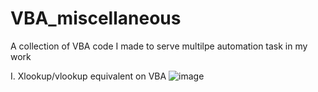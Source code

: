 # VBA_miscellaneous
A collection of VBA code I made to serve multilpe automation task in my work

I. Xlookup/vlookup equivalent on VBA 
![image](https://user-images.githubusercontent.com/125301325/228859724-80642791-e5e4-4139-a1fc-b6319d6dcbde.png)
